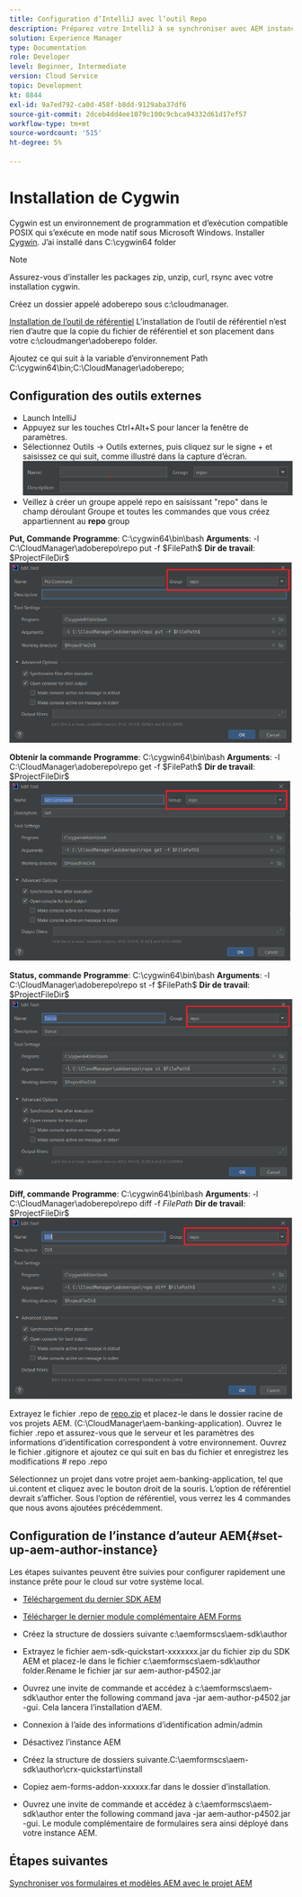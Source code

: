 ```yaml
---
title: Configuration d’IntelliJ avec l’outil Repo
description: Préparez votre IntelliJ à se synchroniser avec AEM instance prête pour le cloud
solution: Experience Manager
type: Documentation
role: Developer
level: Beginner, Intermediate
version: Cloud Service
topic: Development
kt: 8844
exl-id: 9a7ed792-ca0d-458f-b8dd-9129aba37df6
source-git-commit: 2dceb4dd4ee1079c100c9cbca94332d61d17ef57
workflow-type: tm+mt
source-wordcount: '515'
ht-degree: 5%

---
```


# Installation de Cygwin


Cygwin est un environnement de programmation et d’exécution compatible POSIX qui s’exécute en mode natif sous Microsoft Windows.
Installer [Cygwin](https://www.cygwin.com/). J’ai installé dans C:\cygwin64 folder
>[!NOTE]
> Assurez-vous d’installer les packages zip, unzip, curl, rsync avec votre installation cygwin.

Créez un dossier appelé adoberepo sous c:\cloudmanager.

[Installation de l’outil de référentiel](https://github.com/Adobe-Marketing-Cloud/tools/tree/master/repo) L’installation de l’outil de référentiel n’est rien d’autre que la copie du fichier de référentiel et son placement dans votre c:\cloudmanger\adoberepo folder.

Ajoutez ce qui suit à la variable d’environnement Path C:\cygwin64\bin;C:\CloudManager\adoberepo;

## Configuration des outils externes

* Launch IntelliJ
* Appuyez sur les touches Ctrl+Alt+S pour lancer la fenêtre de paramètres.
* Sélectionnez Outils -> Outils externes, puis cliquez sur le signe + et saisissez ce qui suit, comme illustré dans la capture d’écran.
  ![rep](assets/repo.png)
* Veillez à créer un groupe appelé repo en saisissant &quot;repo&quot; dans le champ déroulant Groupe et toutes les commandes que vous créez appartiennent au **repo** group


**Put, Commande**
**Programme**: C:\cygwin64\bin\bash
**Arguments**: -l C:\CloudManager\adoberepo\repo put -f \$FilePath\$
**Dir de travail**: \$ProjectFileDir\$
![put-command](assets/put-command.png)

**Obtenir la commande**
**Programme**: C:\cygwin64\bin\bash
**Arguments**: -l C:\CloudManager\adoberepo\repo get -f \$FilePath\$
**Dir de travail**: \$ProjectFileDir\$
![get-command](assets/get-command.png)

**Status, commande**
**Programme**: C:\cygwin64\bin\bash
**Arguments**: -l C:\CloudManager\adoberepo\repo st -f \$FilePath\$
**Dir de travail**: \$ProjectFileDir\$
![status-command](assets/status-command.png)

**Diff, commande**
**Programme**: C:\cygwin64\bin\bash
**Arguments**: -l C:\CloudManager\adoberepo\repo diff -f $FilePath$
**Dir de travail**: \$ProjectFileDir\$
![diff-command](assets/diff-command.png)

Extrayez le fichier .repo de [repo.zip](assets/repo.zip) et placez-le dans le dossier racine de vos projets AEM. (C:\CloudManager\aem-banking-application). Ouvrez le fichier .repo et assurez-vous que le serveur et les paramètres des informations d’identification correspondent à votre environnement.
Ouvrez le fichier .gitignore et ajoutez ce qui suit en bas du fichier et enregistrez les modifications \# repo .repo

Sélectionnez un projet dans votre projet aem-banking-application, tel que ui.content et cliquez avec le bouton droit de la souris. L’option de référentiel devrait s’afficher. Sous l’option de référentiel, vous verrez les 4 commandes que nous avons ajoutées précédemment.

## Configuration de l’instance d’auteur AEM{#set-up-aem-author-instance}

Les étapes suivantes peuvent être suivies pour configurer rapidement une instance prête pour le cloud sur votre système local.
* [Téléchargement du dernier SDK AEM](https://experience.adobe.com/#/downloads/content/software-distribution/en/aemcloud.html)

* [Télécharger le dernier module complémentaire AEM Forms](https://experience.adobe.com/#/downloads/content/software-distribution/en/aemcloud.html?lang=fr)

* Créez la structure de dossiers suivante c:\aemformscs\aem-sdk\author

* Extrayez le fichier aem-sdk-quickstart-xxxxxxx.jar du fichier zip du SDK AEM et placez-le dans le fichier c:\aemformscs\aem-sdk\author folder.Rename le fichier jar sur aem-author-p4502.jar

* Ouvrez une invite de commande et accédez à c:\aemformscs\aem-sdk\author enter the following command java -jar aem-author-p4502.jar -gui. Cela lancera l’installation d’AEM.
* Connexion à l’aide des informations d’identification admin/admin
* Désactivez l’instance AEM
* Créez la structure de dossiers suivante.C:\aemformscs\aem-sdk\author\crx-quickstart\install
* Copiez aem-forms-addon-xxxxxx.far dans le dossier d’installation.
* Ouvrez une invite de commande et accédez à c:\aemformscs\aem-sdk\author enter the following command java -jar aem-author-p4502.jar -gui. Le module complémentaire de formulaires sera ainsi déployé dans votre instance AEM.

## Étapes suivantes

[Synchroniser vos formulaires et modèles AEM avec le projet AEM](./deploy-your-first-form.md)
